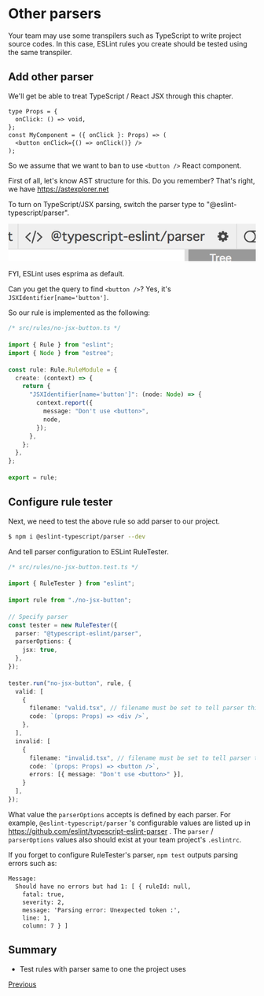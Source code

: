 # Other parsers
Your team may use some transpilers such as TypeScript to write project source codes.
In this case, ESLint rules you create should be tested using the same transpiler.

## Add other parser
We'll get be able to treat TypeScript / React JSX  through this chapter.

```tsx
type Props = {
  onClick: () => void,
};
const MyComponent = ({ onClick }: Props) => (
  <button onClick={() => onClick()} />
);
```

So we assume that we want to ban to use `<button />` React component.

First of all, let's know AST structure for this.
Do you remember?
That's right, we have https://astexplorer.net

To turn on TypeScript/JSX parsing, switch the parser type to "@eslint-typescript/parser".

![switch_parser](./switch_parser.png)

FYI, ESLint uses esprima as default.

Can you get the query to find `<button />`?
Yes, it's `JSXIdentifier[name='button']`.

So our rule is implemented as the following:

```ts
/* src/rules/no-jsx-button.ts */

import { Rule } from "eslint";
import { Node } from "estree";

const rule: Rule.RuleModule = {
  create: (context) => {
    return {
      "JSXIdentifier[name='button']": (node: Node) => {
        context.report({
          message: "Don't use <button>",
          node,
        });
      },
    };
  },
};

export = rule;
```

## Configure rule tester
Next, we need to test the above rule so add parser to our project.

```sh
$ npm i @eslint-typescript/parser --dev
```

And tell parser configuration to ESLint RuleTester.

```ts
/* src/rules/no-jsx-button.test.ts */

import { RuleTester } from "eslint";

import rule from "./no-jsx-button";

// Specify parser
const tester = new RuleTester({
  parser: "@typescript-eslint/parser",
  parserOptions: {
    jsx: true,
  },
});

tester.run("no-jsx-button", rule, {
  valid: [
    {
      filename: "valid.tsx", // filename must be set to tell parser this code is tsx
      code: `(props: Props) => <div />`,
    },
  ],
  invalid: [
    {
      filename: "invalid.tsx", // filename must be set to tell parser this code is tsx
      code: `(props: Props) => <button />`,
      errors: [{ message: "Don't use <button>" }],
    }
  ],
});
```

What value the `parserOptions` accepts is defined by each parser.
For example, `@eslint-typescript/parser` 's configurable values are listed up in https://github.com/eslint/typescript-eslint-parser .
The `parser` / `parserOptions` values also should exist at your team project's `.eslintrc`.

If you forget to configure RuleTester's parser, `npm test` outputs parsing errors such as:

```text
Message:
  Should have no errors but had 1: [ { ruleId: null,
    fatal: true,
    severity: 2,
    message: 'Parsing error: Unexpected token :',
    line: 1,
    column: 7 } ]
```

## Summary

* Test rules with parser same to one the project uses

[Previous](../20_dive_into_ast/README.md)
